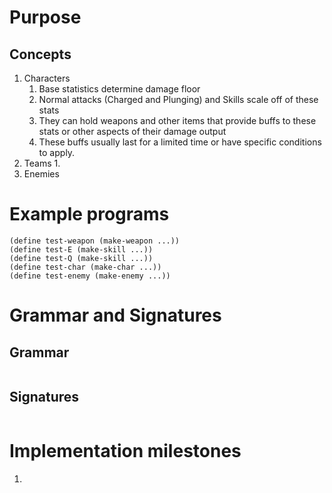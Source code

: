 # Purpose

## Concepts

1. Characters
   1. Base statistics determine damage floor
   2. Normal attacks (Charged and Plunging) and Skills scale off of these stats
   3. They can hold weapons and other items that provide buffs to these stats or other aspects of their damage output
   4. These buffs usually last for a limited time or have specific conditions to apply.
3. Teams
   1.
5. Enemies


# Example programs

```
(define test-weapon (make-weapon ...))
(define test-E (make-skill ...))
(define test-Q (make-skill ...))
(define test-char (make-char ...))
(define test-enemy (make-enemy ...))
```


# Grammar and Signatures

## Grammar

```
```

## Signatures

```
```


# Implementation milestones

1.
